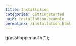 ```yaml
---
title: Installation
categories: gettingstarted
uuid: installation-example
permalink: /installation.html
---
```


grasshopper.auth('');